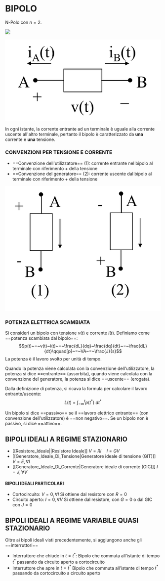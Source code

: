 # BIPOLO

N-Polo con $n = 2$.

![](N-Poli)

![BIPOLO|500](Images/Bipolo_1.png)

In ogni istante, la corrente entrante ad un terminale è uguale alla corrente uscente all'altro terminale, pertanto il bipolo è caratterizzato da __una__ corrente e __una__ tensione.

### CONVENZIONI PER TENSIONE E CORRENTE
- ==Convenzione dell'utilizzatore== (1): corrente entrante nel bipolo al terminale con riferimento $+$ della tensione
- ==Convenzione del generatore== (2): corrente uscente dal bipolo al terminale con riferimento $+$ della tensione

![CONVENZIONI BIPOLO|500](Images/Bipolo_2.png)

### POTENZA ELETTRICA SCAMBIATA
Si consideri un bipolo con tensione $v(t)$ e corrente $i(t)$.
Definiamo come ==potenza scambiata dal bipolo==:
$$p(t)~=~v(t)~i(t)~=~\frac{dL}{dq}~\frac{dq}{dt}~=~\frac{dL}{dt}\qquad[p]~=~VA~=~\frac{J}{s}$$
La potenza è il lavoro svolto per unità di tempo.

Quando la potenza viene calcolata con la convenzione dell'utilizzatore, la potenza si dice ==entrante== (assorbita), quando viene calcolata con la convenzione del generatore, la potenza si dice ==uscente== (erogata).

Dalla definizione di potenza, si ricava la formula per calcolare il lavoro entrante/uscente:
$$L(t)~=~\int_{-\infty}^t{p(t^*)~dt^*}$$

Un bipolo si dice ==passivo== se il ==lavoro elettrico entrante== (con convenzione dell'utilizzatore) è ==non negativo==.
Se un bipolo non è passivo, si dice ==attivo==.

## BIPOLI IDEALI A REGIME STAZIONARIO
- [[Resistore_Ideale||Resistore Ideale]] $V=RI\quad I=GV$
- [[Generatore_Ideale_Di_Tensione|Generatore ideale di tensione (GIT)]] $V=E,\forall I$
- [[Generatore_Ideale_Di_Corrente|Generatore ideale di corrente (GIC)]] $I=J,\forall V$

#### BIPOLI IDEALI PARTICOLARI
- Cortocircuito: $V=0,\forall I$
	Si ottiene dal resistore con $R=0$
- Circuito aperto: $I=0,\forall V$
	Si ottiene dal resistore, con $G=0$ o dal GIC con $J=0$

## BIPOLI IDEALI A REGIME VARIABILE QUASI STAZIONARIO
Oltre ai bipoli ideali visti precedentemente, si aggiungono anche gli ==interruttori==
- Interruttore che chiude in $t=t^*$:
	Bipolo che commuta all'istante di tempo $t^*$ passando da circuito aperto a cortocircuito
- Interruttore che apre in $t=t^*$
	Bipolo che commuta all'istante di tempo $t^*$ passando da cortocircuito a circuito aperto